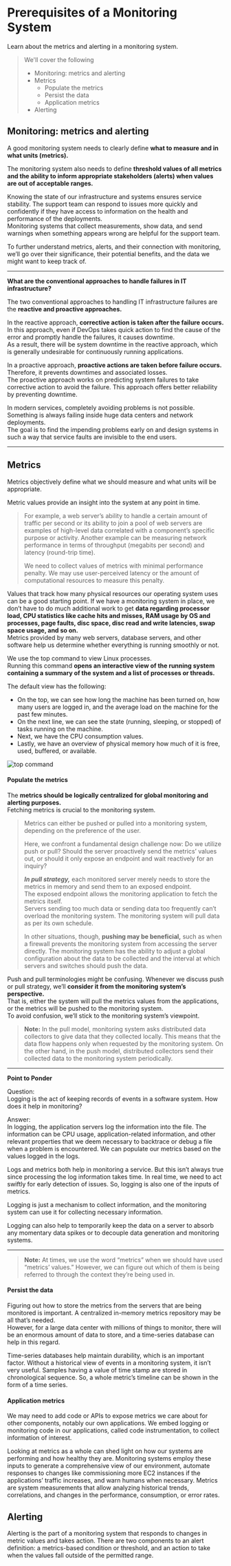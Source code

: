 # Prerequisites of a Monitoring System

Learn about the metrics and alerting in a monitoring system.

> We'll cover the following
>
> - Monitoring: metrics and alerting
> - Metrics
>   - Populate the metrics
>   - Persist the data
>   - Application metrics
> - Alerting

## Monitoring: metrics and alerting

A good monitoring system needs to clearly define **what to measure and in what units (metrics).**

The monitoring system also needs to define **threshold values of all metrics and the ability to inform appropriate stakeholders (alerts) when values are out of acceptable ranges.**

Knowing the state of our infrastructure and systems ensures service stability. The support team can respond to issues more quickly and confidently if they have access to information on the health and performance of the deployments.  
Monitoring systems that collect measurements, show data, and send warnings when something appears wrong are helpful for the support team.

To further understand metrics, alerts, and their connection with monitoring, we’ll go over their significance, their potential benefits, and the data we might want to keep track of.

---

**What are the conventional approaches to handle failures in IT infrastructure?**

The two conventional approaches to handling IT infrastructure failures are the **reactive and proactive approaches.**

In the reactive approach, **corrective action is taken after the failure occurs.**  
 In this approach, even if DevOps takes quick action to find the cause of the error and promptly handle the failures, it causes downtime.  
 As a result, there will be system downtime in the reactive approach, which is generally undesirable for continuously running applications.

In a proactive approach, **proactive actions are taken before failure occurs.**  
 Therefore, it prevents downtimes and associated losses.  
 The proactive approach works on predicting system failures to take corrective action to avoid the failure. This approach offers better reliability by preventing downtime.

In modern services, completely avoiding problems is not possible. Something is always failing inside huge data centers and network deployments.  
 The goal is to find the impending problems early on and design systems in such a way that service faults are invisible to the end users.

---

## Metrics

Metrics objectively define what we should measure and what units will be appropriate.

Metric values provide an insight into the system at any point in time.

> For example, a web server’s ability to handle a certain amount of traffic per second or its ability to join a pool of web servers are examples of high-level data correlated with a component’s specific purpose or activity. Another example can be measuring network performance in terms of throughput (megabits per second) and latency (round-trip time).
>
> We need to collect values of metrics with minimal performance penalty. We may use user-perceived latency or the amount of computational resources to measure this penalty.

Values that track how many physical resources our operating system uses can be a good starting point. If we have a monitoring system in place, we don’t have to do much additional work to get **data regarding processor load, CPU statistics like cache hits and misses, RAM usage by OS and processes, page faults, disc space, disc read and write latencies, swap space usage, and so on.**  
 Metrics provided by many web servers, database servers, and other software help us determine whether everything is running smoothly or not.

We use the top command to view Linux processes.  
 Running this command **opens an interactive view of the running system containing a summary of the system and a list of processes or threads.**

The default view has the following:

- On the top, we can see how long the machine has been turned on, how many users are logged in, and the average load on the machine for the past few minutes.
- On the next line, we can see the state (running, sleeping, or stopped) of tasks running on the machine.
- Next, we have the CPU consumption values.
- Lastly, we have an overview of physical memory how much of it is free, used, buffered, or available.

![top command](./images/top-command-in-terminal.png)

#### Populate the metrics

The **metrics should be logically centralized for global monitoring and alerting purposes.**  
 Fetching metrics is crucial to the monitoring system.

> Metrics can either be pushed or pulled into a monitoring system, depending on the preference of the user.
>
> Here, we confront a fundamental design challenge now: Do we utilize push or pull? Should the server proactively send the metrics’ values out, or should it only expose an endpoint and wait reactively for an inquiry?
>
> **_In pull strategy,_** each monitored server merely needs to store the metrics in memory and send them to an exposed endpoint.  
>  The exposed endpoint allows the monitoring application to fetch the metrics itself.  
>  Servers sending too much data or sending data too frequently can’t overload the monitoring system. The monitoring system will pull data as per its own schedule.
>
> In other situations, though, **pushing may be beneficial,** such as when a firewall prevents the monitoring system from accessing the server directly. The monitoring system has the ability to adjust a global configuration about the data to be collected and the interval at which servers and switches should push the data.

Push and pull terminologies might be confusing. Whenever we discuss push or pull strategy, we’ll **consider it from the monitoring system’s perspective.**  
 That is, either the system will pull the metrics values from the applications, or the metrics will be pushed to the monitoring system.  
 To avoid confusion, we’ll stick to the monitoring system’s viewpoint.

> **Note:** In the pull model, monitoring system asks distributed data collectors to give data that they collected locally. This means that the data flow happens only when requested by the monitoring system. On the other hand, in the push model, distributed collectors send their collected data to the monitoring system periodically.

---

**Point to Ponder**

Question:  
Logging is the act of keeping records of events in a software system. How does it help in monitoring?

Answer:  
In logging, the application servers log the information into the file. The information can be CPU usage, application-related information, and other relevant properties that we deem necessary to backtrace or debug a file when a problem is encountered. We can populate our metrics based on the values logged in the logs.

Logs and metrics both help in monitoring a service. But this isn’t always true since processing the log information takes time. In real time, we need to act swiftly for early detection of issues. So, logging is also one of the inputs of metrics.

Logging is just a mechanism to collect information, and the monitoring system can use it for collecting necessary information.

Logging can also help to temporarily keep the data on a server to absorb any momentary data spikes or to decouple data generation and monitoring systems.

---

> **Note:** At times, we use the word “metrics” when we should have used “metrics’ values.” However, we can figure out which of them is being referred to through the context they’re being used in.

#### Persist the data

Figuring out how to store the metrics from the servers that are being monitored is important. A centralized in-memory metrics repository may be all that’s needed.  
 However, for a large data center with millions of things to monitor, there will be an enormous amount of data to store, and a time-series database can help in this regard.

Time-series databases help maintain durability, which is an important factor. Without a historical view of events in a monitoring system, it isn’t very useful. Samples having a value of time stamp are stored in chronological sequence. So, a whole metric’s timeline can be shown in the form of a time series.

#### Application metrics

We may need to add code or APIs to expose metrics we care about for other components, notably our own applications. We embed logging or monitoring code in our applications, called code instrumentation, to collect information of interest.

Looking at metrics as a whole can shed light on how our systems are performing and how healthy they are. Monitoring systems employ these inputs to generate a comprehensive view of our environment, automate responses to changes like commissioning more EC2 instances if the applications’ traffic increases, and warn humans when necessary. Metrics are system measurements that allow analyzing historical trends, correlations, and changes in the performance, consumption, or error rates.

## Alerting

Alerting is the part of a monitoring system that responds to changes in metric values and takes action. There are two components to an alert definition: a metrics-based condition or threshold, and an action to take when the values fall outside of the permitted range.
